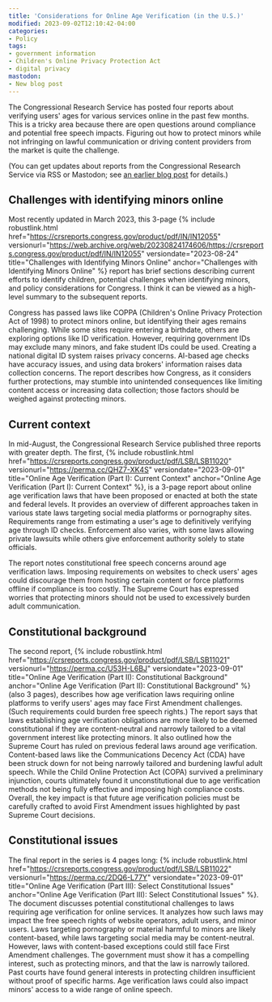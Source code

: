 ```yaml
---
title: 'Considerations for Online Age Verification (in the U.S.)'
modified: 2023-09-02T12:10:42-04:00
categories:
- Policy
tags:
- government information
- Children's Online Privacy Protection Act
- digital privacy
mastodon:
- New blog post
---
```

The Congressional Research Service has posted four reports about verifying users' ages for various services online in the past few months. 
This is a tricky area because there are open questions around compliance and potential free speech impacts. 
Figuring out how to protect minors while not infringing on lawful communication or driving content providers from the market is quite the challenge.

(You can get updates about reports from the Congressional Research Service via RSS or Mastodon; see [an earlier blog post](https://dltj.org/article/crs-rss/) for details.)


## Challenges with identifying minors online

Most recently updated in March 2023, this 3-page {% include robustlink.html href="https://crsreports.congress.gov/product/pdf/IN/IN12055" versionurl="https://web.archive.org/web/20230824174606/https://crsreports.congress.gov/product/pdf/IN/IN12055" versiondate="2023-08-24" title="Challenges with Identifying Minors Online" anchor="Challenges with Identifying Minors Online" %} report has brief sections describing current efforts to identify children, potential challenges when identifying minors, and policy considerations for Congress. 
I think it can be viewed as a high-level summary to the subsequent reports. 

Congress has passed laws like COPPA (Children's Online Privacy Protection Act of 1998) to protect minors online, but identifying their ages remains challenging. 
While some sites require entering a birthdate, others are exploring options like ID verification. 
However, requiring government IDs may exclude many minors, and fake student IDs could be used. 
Creating a national digital ID system raises privacy concerns. 
AI-based age checks have accuracy issues, and using data brokers' information raises data collection concerns. 
The report describes how Congress, as it considers further protections, may stumble into unintended consequences like limiting content access or increasing data collection; those factors should be weighed against protecting minors.


## Current context

In mid-August, the Congressional Research Service published three reports with greater depth.  The first, {% include robustlink.html href="https://crsreports.congress.gov/product/pdf/LSB/LSB11020" versionurl="https://perma.cc/QHZ7-XK4S" versiondate="2023-09-01" title="Online Age Verification (Part I): Current Context" anchor="Online Age Verification (Part I): Current Context" %}, is a 3-page report about online age verification laws that have been proposed or enacted at both the state and federal levels. 
It provides an overview of different approaches taken in various state laws targeting social media platforms or pornography sites. 
Requirements range from estimating a user's age to definitively verifying age through ID checks. 
Enforcement also varies, with some laws allowing private lawsuits while others give enforcement authority solely to state officials. 

The report notes constitutional free speech concerns around age verification laws. 
Imposing requirements on websites to check users' ages could discourage them from hosting certain content or force platforms offline if compliance is too costly. 
The Supreme Court has expressed worries that protecting minors should not be used to excessively burden adult communication.


## Constitutional background

The second report, {% include robustlink.html href="https://crsreports.congress.gov/product/pdf/LSB/LSB11021" versionurl="https://perma.cc/U53H-L6BJ" versiondate="2023-09-01" title="Online Age Verification (Part II): Constitutional Background" anchor="Online Age Verification (Part II): Constitutional Background" %} (also 3 pages), describes how age verification laws requiring online platforms to verify users' ages may face First Amendment challenges. 
(Such requirements could burden free speech rights.) 
The report says that laws establishing age verification obligations are more likely to be deemed constitutional if they are content-neutral and narrowly tailored to a vital government interest like protecting minors. 
It also outlined how the Supreme Court has ruled on previous federal laws around age verification. 
Content-based laws like the Communications Decency Act (CDA) have been struck down for not being narrowly tailored and burdening lawful adult speech. 
While the Child Online Protection Act (COPA) survived a preliminary injunction, courts ultimately found it unconstitutional due to age verification methods not being fully effective and imposing high compliance costs.
Overall, the key impact is that future age verification policies must be carefully crafted to avoid First Amendment issues highlighted by past Supreme Court decisions.


## Constitutional issues

The final report in the series is 4 pages long: {% include robustlink.html href="https://crsreports.congress.gov/product/pdf/LSB/LSB11022" versionurl="https://perma.cc/2DQ6-L77Y" versiondate="2023-09-01" title="Online Age Verification (Part III): Select Constitutional Issues" anchor="Online Age Verification (Part III): Select Constitutional Issues" %}.
The document discusses potential constitutional challenges to laws requiring age verification for online services. 
It analyzes how such laws may impact the free speech rights of website operators, adult users, and minor users. 
Laws targeting pornography or material harmful to minors are likely content-based, while laws targeting social media may be content-neutral. 
However, laws with content-based exceptions could still face First Amendment challenges. 
The government must show it has a compelling interest, such as protecting minors, and that the law is narrowly tailored. 
Past courts have found general interests in protecting children insufficient without proof of specific harms. 
Age verification laws could also impact minors' access to a wide range of online speech. 

